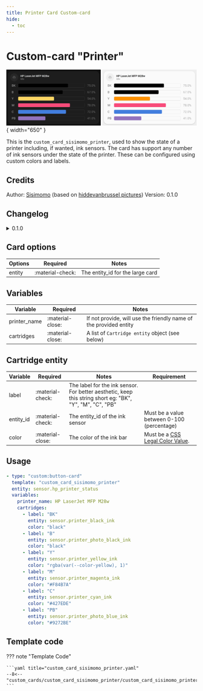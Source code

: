 ```yaml
---
title: Printer Card Custom-card
hide:
  - toc
---
```

<!-- markdownlint-disable MD046 -->

# Custom-card "Printer"

![Image title](../../assets/img/custom_card_sisimomo_printer.png){ width="650" }

This is the `custom_card_sisimomo_printer`, used to show the state of a printer including, if wanted, ink sensors.
The card has support any number of ink sensors under the state of the printer. These can be configured using custom colors and labels.

## Credits

Author: [Sisimomo](https://github.com/sisimomo) (based on [hiddevanbrussel pictures](https://community.home-assistant.io/t/lovelace-ui-minimalist/322687/203))
Version: 0.1.0

## Changelog

<details>
  <summary>0.1.0</summary>
  Initial release.
</details>

## Card options

| Options      | Required         | Notes          |
|--------------|------------------|----------------|
| entity       | :material-check: | The entity_id for the large card |

## Variables

| Variable                               | Required         | Notes          |
|----------------------------------------|------------------|----------------|
| printer_name                           | :material-close: | If not provide, will use the friendly name of the provided entity |
| cartridges                             | :material-close: | A list of  `Cartridge entity` object (see below) |

## Cartridge entity

|  Variable  | Required         | Notes          | Requirement |
|------------|------------------|----------------|-------------|
| label      | :material-check: | The label for the ink sensor. For better aesthetic, keep this string short eg: "BK", "Y", "M", "C", "PB" |  |
| entity_id  | :material-check: | The entity_id of the ink sensor | Must be a value between 0-100 (percentage) |
| color      | :material-close: | The color of the ink bar | Must be a [CSS Legal Color Value](https://www.w3schools.com/cssref/css_colors_legal.asp).  |

## Usage

```yaml
- type: "custom:button-card"
  template: "custom_card_sisimomo_printer"
  entity: sensor.hp_printer_status
  variables:
    printer_name: HP LaserJet MFP M28w
    cartridges:
      - label: "BK"
        entity: sensor.printer_black_ink
        color: "black"
      - label: "B"
        entity: sensor.printer_photo_black_ink
        color: "black"
      - label: "Y"
        entity: sensor.printer_yellow_ink
        color: "rgba(var(--color-yellow), 1)"
      - label: "M"
        entity: sensor.printer_magenta_ink
        color: "#F84B7A"
      - label: "C"
        entity: sensor.printer_cyan_ink
        color: "#427EDE"
      - label: "PB"
        entity: sensor.printer_photo_blue_ink
        color: "#9272BE"
```

## Template code

??? note "Template Code"

    ```yaml title="custom_card_sisimomo_printer.yaml"
    --8<-- "custom_cards/custom_card_sisimomo_printer/custom_card_sisimomo_printer.yaml"
    ```
